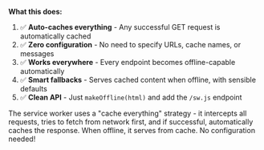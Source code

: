 **What this does:**

1. ✅ **Auto-caches everything** - Any successful GET request is automatically cached
2. ✅ **Zero configuration** - No need to specify URLs, cache names, or messages
3. ✅ **Works everywhere** - Every endpoint becomes offline-capable automatically
4. ✅ **Smart fallbacks** - Serves cached content when offline, with sensible defaults
5. ✅ **Clean API** - Just `makeOffline(html)` and add the `/sw.js` endpoint

The service worker uses a "cache everything" strategy - it intercepts all requests, tries to fetch from network first, and if successful, automatically caches the response. When offline, it serves from cache. No configuration needed!
